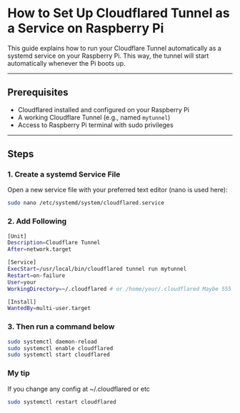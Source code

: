 # How to Set Up Cloudflared Tunnel as a Service on Raspberry Pi

This guide explains how to run your Cloudflare Tunnel automatically as a systemd service on your Raspberry Pi. This way, the tunnel will start automatically whenever the Pi boots up.

---

## Prerequisites

- Cloudflared installed and configured on your Raspberry Pi
- A working Cloudflare Tunnel (e.g., named `mytunnel`)
- Access to Raspberry Pi terminal with sudo privileges

---

## Steps

### 1. Create a systemd Service File

Open a new service file with your preferred text editor (nano is used here):

```bash
sudo nano /etc/systemd/system/cloudflared.service
```

### 2. Add Following
```bash
[Unit]
Description=Cloudflare Tunnel
After=network.target

[Service]
ExecStart=/usr/local/bin/cloudflared tunnel run mytunnel
Restart=on-failure
User=your
WorkingDirectory=~/.cloudflared # or /home/your/.cloudflared Maybe 555 i dont know bro but i use a second choice

[Install]
WantedBy=multi-user.target
```
### 3. Then run a command below
```bash
sudo systemctl daemon-reload
sudo systemctl enable cloudflared
sudo systemctl start cloudflared
```

### My tip
If you change any config at ~/.cloudflared or etc 
```bash
sudo systemctl restart cloudflared
``` 
